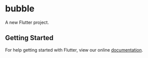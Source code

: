 # bubble

A new Flutter project.

## Getting Started

For help getting started with Flutter, view our online
[documentation](https://flutter.io/).
